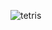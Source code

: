 ![tetris](https://github.com/karinahuizar/typescript_tetris_game/assets/16652730/fb587ccc-de81-42b9-a96c-6ebee289a153)
